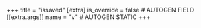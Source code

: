 +++
title = "issaved"
[extra]
is_override = false # AUTOGEN FIELD
[[extra.args]]
name = "v" # AUTOGEN STATIC
+++